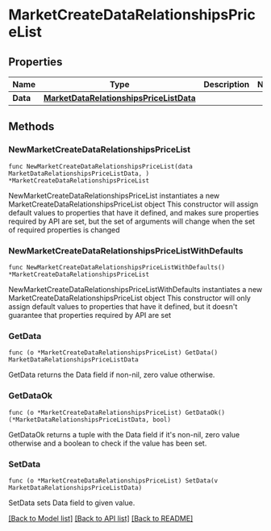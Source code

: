 # MarketCreateDataRelationshipsPriceList

## Properties

Name | Type | Description | Notes
------------ | ------------- | ------------- | -------------
**Data** | [**MarketDataRelationshipsPriceListData**](MarketDataRelationshipsPriceListData.md) |  | 

## Methods

### NewMarketCreateDataRelationshipsPriceList

`func NewMarketCreateDataRelationshipsPriceList(data MarketDataRelationshipsPriceListData, ) *MarketCreateDataRelationshipsPriceList`

NewMarketCreateDataRelationshipsPriceList instantiates a new MarketCreateDataRelationshipsPriceList object
This constructor will assign default values to properties that have it defined,
and makes sure properties required by API are set, but the set of arguments
will change when the set of required properties is changed

### NewMarketCreateDataRelationshipsPriceListWithDefaults

`func NewMarketCreateDataRelationshipsPriceListWithDefaults() *MarketCreateDataRelationshipsPriceList`

NewMarketCreateDataRelationshipsPriceListWithDefaults instantiates a new MarketCreateDataRelationshipsPriceList object
This constructor will only assign default values to properties that have it defined,
but it doesn't guarantee that properties required by API are set

### GetData

`func (o *MarketCreateDataRelationshipsPriceList) GetData() MarketDataRelationshipsPriceListData`

GetData returns the Data field if non-nil, zero value otherwise.

### GetDataOk

`func (o *MarketCreateDataRelationshipsPriceList) GetDataOk() (*MarketDataRelationshipsPriceListData, bool)`

GetDataOk returns a tuple with the Data field if it's non-nil, zero value otherwise
and a boolean to check if the value has been set.

### SetData

`func (o *MarketCreateDataRelationshipsPriceList) SetData(v MarketDataRelationshipsPriceListData)`

SetData sets Data field to given value.



[[Back to Model list]](../README.md#documentation-for-models) [[Back to API list]](../README.md#documentation-for-api-endpoints) [[Back to README]](../README.md)


